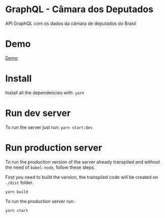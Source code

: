 # GraphQL - Câmara dos Deputados
API GraphQL com os dados da câmara de deputados do Brasil

# Demo

[Demo](https://floating-taiga-86602.herokuapp.com/)

# Install

Install all the dependencies with: `yarn`

# Run dev server

To run the server just run: `yarn start:dev`

# Run production server

To run the production version of the server already transpiled and without the need of `babel-node`, follow these steps.

First you need to build the version, the transpiled code will be created on `./dist` folder.

```
yarn build
```

To run the production server run:

```
yarn start
```

